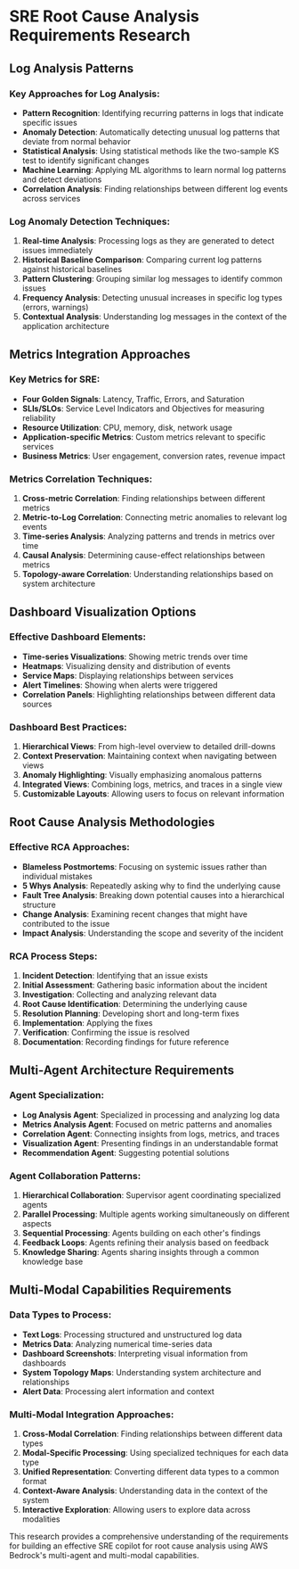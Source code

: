 # SRE Root Cause Analysis Requirements Research

## Log Analysis Patterns

### Key Approaches for Log Analysis:
- **Pattern Recognition**: Identifying recurring patterns in logs that indicate specific issues
- **Anomaly Detection**: Automatically detecting unusual log patterns that deviate from normal behavior
- **Statistical Analysis**: Using statistical methods like the two-sample KS test to identify significant changes
- **Machine Learning**: Applying ML algorithms to learn normal log patterns and detect deviations
- **Correlation Analysis**: Finding relationships between different log events across services

### Log Anomaly Detection Techniques:
1. **Real-time Analysis**: Processing logs as they are generated to detect issues immediately
2. **Historical Baseline Comparison**: Comparing current log patterns against historical baselines
3. **Pattern Clustering**: Grouping similar log messages to identify common issues
4. **Frequency Analysis**: Detecting unusual increases in specific log types (errors, warnings)
5. **Contextual Analysis**: Understanding log messages in the context of the application architecture

## Metrics Integration Approaches

### Key Metrics for SRE:
- **Four Golden Signals**: Latency, Traffic, Errors, and Saturation
- **SLIs/SLOs**: Service Level Indicators and Objectives for measuring reliability
- **Resource Utilization**: CPU, memory, disk, network usage
- **Application-specific Metrics**: Custom metrics relevant to specific services
- **Business Metrics**: User engagement, conversion rates, revenue impact

### Metrics Correlation Techniques:
1. **Cross-metric Correlation**: Finding relationships between different metrics
2. **Metric-to-Log Correlation**: Connecting metric anomalies to relevant log events
3. **Time-series Analysis**: Analyzing patterns and trends in metrics over time
4. **Causal Analysis**: Determining cause-effect relationships between metrics
5. **Topology-aware Correlation**: Understanding relationships based on system architecture

## Dashboard Visualization Options

### Effective Dashboard Elements:
- **Time-series Visualizations**: Showing metric trends over time
- **Heatmaps**: Visualizing density and distribution of events
- **Service Maps**: Displaying relationships between services
- **Alert Timelines**: Showing when alerts were triggered
- **Correlation Panels**: Highlighting relationships between different data sources

### Dashboard Best Practices:
1. **Hierarchical Views**: From high-level overview to detailed drill-downs
2. **Context Preservation**: Maintaining context when navigating between views
3. **Anomaly Highlighting**: Visually emphasizing anomalous patterns
4. **Integrated Views**: Combining logs, metrics, and traces in a single view
5. **Customizable Layouts**: Allowing users to focus on relevant information

## Root Cause Analysis Methodologies

### Effective RCA Approaches:
- **Blameless Postmortems**: Focusing on systemic issues rather than individual mistakes
- **5 Whys Analysis**: Repeatedly asking why to find the underlying cause
- **Fault Tree Analysis**: Breaking down potential causes into a hierarchical structure
- **Change Analysis**: Examining recent changes that might have contributed to the issue
- **Impact Analysis**: Understanding the scope and severity of the incident

### RCA Process Steps:
1. **Incident Detection**: Identifying that an issue exists
2. **Initial Assessment**: Gathering basic information about the incident
3. **Investigation**: Collecting and analyzing relevant data
4. **Root Cause Identification**: Determining the underlying cause
5. **Resolution Planning**: Developing short and long-term fixes
6. **Implementation**: Applying the fixes
7. **Verification**: Confirming the issue is resolved
8. **Documentation**: Recording findings for future reference

## Multi-Agent Architecture Requirements

### Agent Specialization:
- **Log Analysis Agent**: Specialized in processing and analyzing log data
- **Metrics Analysis Agent**: Focused on metric patterns and anomalies
- **Correlation Agent**: Connecting insights from logs, metrics, and traces
- **Visualization Agent**: Presenting findings in an understandable format
- **Recommendation Agent**: Suggesting potential solutions

### Agent Collaboration Patterns:
1. **Hierarchical Collaboration**: Supervisor agent coordinating specialized agents
2. **Parallel Processing**: Multiple agents working simultaneously on different aspects
3. **Sequential Processing**: Agents building on each other's findings
4. **Feedback Loops**: Agents refining their analysis based on feedback
5. **Knowledge Sharing**: Agents sharing insights through a common knowledge base

## Multi-Modal Capabilities Requirements

### Data Types to Process:
- **Text Logs**: Processing structured and unstructured log data
- **Metrics Data**: Analyzing numerical time-series data
- **Dashboard Screenshots**: Interpreting visual information from dashboards
- **System Topology Maps**: Understanding system architecture and relationships
- **Alert Data**: Processing alert information and context

### Multi-Modal Integration Approaches:
1. **Cross-Modal Correlation**: Finding relationships between different data types
2. **Modal-Specific Processing**: Using specialized techniques for each data type
3. **Unified Representation**: Converting different data types to a common format
4. **Context-Aware Analysis**: Understanding data in the context of the system
5. **Interactive Exploration**: Allowing users to explore data across modalities

This research provides a comprehensive understanding of the requirements for building an effective SRE copilot for root cause analysis using AWS Bedrock's multi-agent and multi-modal capabilities.
